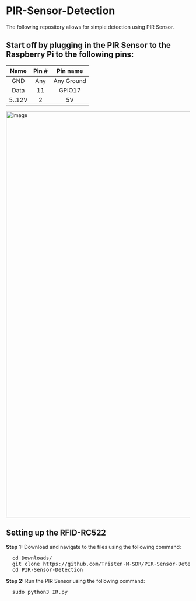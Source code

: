 # PIR-Sensor-Detection
The following repository allows for simple detection using PIR Sensor.

## Start off by plugging in the PIR Sensor to the Raspberry Pi to the following pins:

| Name | Pin # | Pin name   |
|:------:|:-------:|:------------:|
| GND    | Any     |  Any Ground  |
| Data   | 11      | GPIO17     |
| 5..12V | 2       | 5V         |



<img width="1772" height="1112" alt="image" src="https://github.com/user-attachments/assets/fe87ea9f-f590-4bff-9e3e-26b6392bb6bb" />

## Setting up the RFID-RC522

**Step 1:** Download and navigate to the files using the following command:
<pre>
  cd Downloads/
  git clone https://github.com/Tristen-M-SDR/PIR-Sensor-Detection
  cd PIR-Sensor-Detection
</pre>

**Step 2:** Run the PIR Sensor using the following command:

<pre>
  sudo python3 IR.py
</pre>
